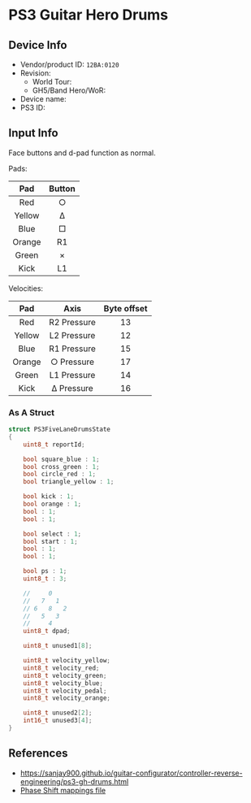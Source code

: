 # PS3 Guitar Hero Drums

## Device Info

- Vendor/product ID: `12BA:0120`
- Revision:
  - World Tour:
  - GH5/Band Hero/WoR:
- Device name:
- PS3 ID:

## Input Info

Face buttons and d-pad function as normal.

Pads:

| Pad    | Button |
| :-:    | :----: |
| Red    | ○      |
| Yellow | Δ      |
| Blue   | □      |
| Orange | R1     |
| Green  | ×      |
| Kick   | L1     |

Velocities:

| Pad    | Axis        | Byte offset |
| :-:    | :--:        | :---------: |
| Red    | R2 Pressure | 13          |
| Yellow | L2 Pressure | 12          |
| Blue   | R1 Pressure | 15          |
| Orange | ○ Pressure  | 17          |
| Green  | L1 Pressure | 14          |
| Kick   | Δ Pressure  | 16          |

### As A Struct

```cpp
struct PS3FiveLaneDrumsState
{
    uint8_t reportId;

    bool square_blue : 1;
    bool cross_green : 1;
    bool circle_red : 1;
    bool triangle_yellow : 1;

    bool kick : 1;
    bool orange : 1;
    bool : 1;
    bool : 1;

    bool select : 1;
    bool start : 1;
    bool : 1;
    bool : 1;

    bool ps : 1;
    uint8_t : 3;

    //     0
    //   7   1
    // 6   8   2
    //   5   3
    //     4
    uint8_t dpad;

    uint8_t unused1[8];

    uint8_t velocity_yellow;
    uint8_t velocity_red;
    uint8_t velocity_green;
    uint8_t velocity_blue;
    uint8_t velocity_pedal;
    uint8_t velocity_orange;

    uint8_t unused2[2];
    int16_t unused3[4];
}
```

## References

- https://sanjay900.github.io/guitar-configurator/controller-reverse-engineering/ps3-gh-drums.html
- [Phase Shift mappings file](../../Other/device_list.json)
